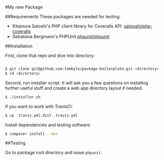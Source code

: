 #My new Package

##Requirements
These packages are needed for testing:

- Kitamura Satoshi's PHP client library for Coveralls API: [satooshi/php-coveralls](https://packagist.org/packages/satooshi/php-coveralls)
- Sebatsina Bergmann's PHPUnit [phpunit/phpunit](https://packagist.org/packages/phpunit/phpunit)


##Installation

First, clone that repo and dive into directory:

```bash

$ git clone git@github.com:tomkyle/package-boilerplate.git <directory>
$ cd <directory>

```

Second, run installer script. It will ask you a few questions on installing further useful stuff and create a web app directory layout if needed.

```bash
$ ./installer.sh
```



If you want to work with TravisCI:

```bash 
$ cp .travis.yml.dist .travis.yml
```


Install dependencies and testing software:

```bash
$ composer install --dev
```


##Testing

Go to package root directory and issue `phpunit`.

